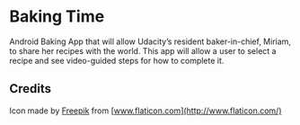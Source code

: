 # Baking Time

Android Baking App that will allow Udacity’s resident baker-in-chief, Miriam, to share her recipes with the world. This app will allow a user to select a recipe and see video-guided steps for how to complete it.

## Credits

Icon made by [Freepik](http://www.freepik.com/) from [www.flaticon.com](http://www.flaticon.com/)